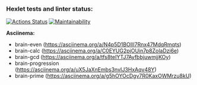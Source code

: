 ### Hexlet tests and linter status:
[![Actions Status](https://github.com/Johnny32id/python-project-49/actions/workflows/hexlet-check.yml/badge.svg)](https://github.com/Johnny32id/python-project-49/actions)
[![Maintainability](https://api.codeclimate.com/v1/badges/28b087f76e9bca034a52/maintainability)](https://codeclimate.com/github/Johnny32id/python-project-49/maintainability)

**Asciinema:**
* brain-even (https://asciinema.org/a/N4p5D1BOIlI7Rnx47MdqRmqts)
* brain-calc (https://asciinema.org/a/C0EYUG2pjOUin7p8ZolaDzi6e)
* brain-gcd (https://asciinema.org/a/tfs8teIYTJ7AyfbbjuwmjjKOy)
* brain-progression (https://asciinema.org/a/uX5JaXnEmbs3nvIJ3HxAqv48Y)
* brain-prime (https://asciinema.org/a/g5hOYOcDgv7R0KaxOWMrzu8kU)